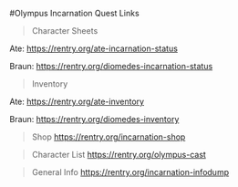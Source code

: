 #Olympus Incarnation Quest Links

>Character Sheets

Ate:
https://rentry.org/ate-incarnation-status

Braun:
https://rentry.org/diomedes-incarnation-status

>Inventory

Ate:
https://rentry.org/ate-inventory

Braun:
https://rentry.org/diomedes-inventory

>Shop
https://rentry.org/incarnation-shop

>Character List
https://rentry.org/olympus-cast

>General Info
https://rentry.org/incarnation-infodump